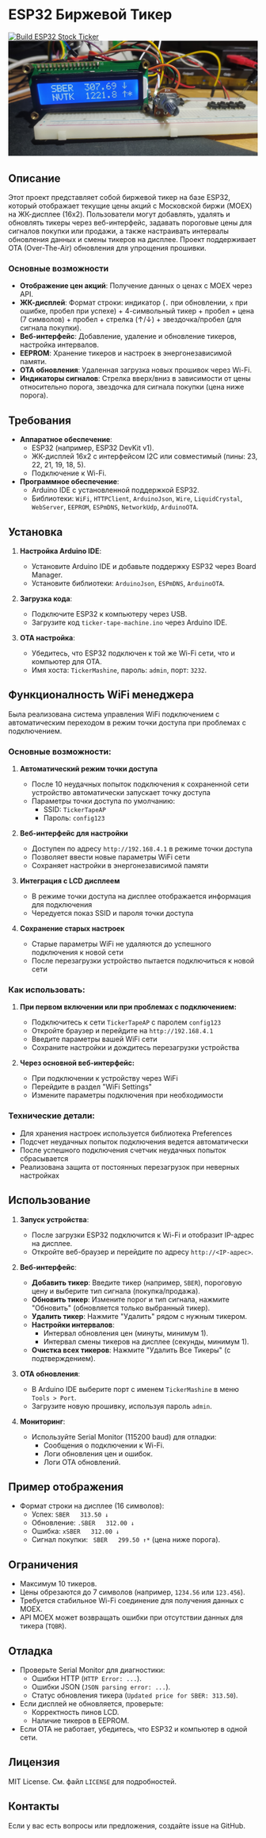 # ESP32 Биржевой Тикер
[![Build ESP32 Stock Ticker](https://github.com/CrazyBunker/ticker-tape-machine/actions/workflows/build.yml/badge.svg)](https://github.com/CrazyBunker/ticker-tape-machine/actions/workflows/build.yml)
![Тикерный аавтомат](media/example.jpg)

## Описание
Этот проект представляет собой биржевой тикер на базе ESP32, который отображает текущие цены акций с Московской биржи (MOEX) на ЖК-дисплее (16x2). Пользователи могут добавлять, удалять и обновлять тикеры через веб-интерфейс, задавать пороговые цены для сигналов покупки или продажи, а также настраивать интервалы обновления данных и смены тикеров на дисплее. Проект поддерживает OTA (Over-The-Air) обновления для упрощения прошивки.

### Основные возможности
- **Отображение цен акций**: Получение данных о ценах с MOEX через API.
- **ЖК-дисплей**: Формат строки: индикатор (`.` при обновлении, `x` при ошибке, пробел при успехе) + 4-символьный тикер + пробел + цена (7 символов) + пробел + стрелка (↑/↓) + звездочка/пробел (для сигнала покупки).
- **Веб-интерфейс**: Добавление, удаление и обновление тикеров, настройка интервалов.
- **EEPROM**: Хранение тикеров и настроек в энергонезависимой памяти.
- **OTA обновления**: Удаленная загрузка новых прошивок через Wi-Fi.
- **Индикаторы сигналов**: Стрелка вверх/вниз в зависимости от цены относительно порога, звездочка для сигнала покупки (цена ниже порога).

## Требования
- **Аппаратное обеспечение**:
  - ESP32 (например, ESP32 DevKit v1).
  - ЖК-дисплей 16x2 с интерфейсом I2C или совместимый (пины: 23, 22, 21, 19, 18, 5).
  - Подключение к Wi-Fi.
- **Программное обеспечение**:
  - Arduino IDE с установленной поддержкой ESP32.
  - Библиотеки: `WiFi`, `HTTPClient`, `ArduinoJson`, `Wire`, `LiquidCrystal`, `WebServer`, `EEPROM`, `ESPmDNS`, `NetworkUdp`, `ArduinoOTA`.

## Установка
1. **Настройка Arduino IDE**:
   - Установите Arduino IDE и добавьте поддержку ESP32 через Board Manager.
   - Установите библиотеки: `ArduinoJson`, `ESPmDNS`, `ArduinoOTA`.

3. **Загрузка кода**:
   - Подключите ESP32 к компьютеру через USB.
   - Загрузите код `ticker-tape-machine.ino` через Arduino IDE.

4. **OTA настройка**:
   - Убедитесь, что ESP32 подключен к той же Wi-Fi сети, что и компьютер для OTA.
   - Имя хоста: `TickerMashine`, пароль: `admin`, порт: `3232`.


## Функционалность WiFi менеджера
Была реализована система управления WiFi подключением с автоматическим переходом в режим точки доступа при проблемах с подключением.

### Основные возможности:
1. **Автоматический режим точки доступа**
   - После 10 неудачных попыток подключения к сохраненной сети устройство автоматически запускает точку доступа
   - Параметры точки доступа по умолчанию:
     - SSID: `TickerTapeAP`
     - Пароль: `config123`

2. **Веб-интерфейс для настройки**
   - Доступен по адресу `http://192.168.4.1` в режиме точки доступа
   - Позволяет ввести новые параметры WiFi сети
   - Сохраняет настройки в энергонезависимой памяти

3. **Интеграция с LCD дисплеем**
   - В режиме точки доступа на дисплее отображается информация для подключения
   - Чередуется показ SSID и пароля точки доступа

4. **Сохранение старых настроек**
   - Старые параметры WiFi не удаляются до успешного подключения к новой сети
   - После перезагрузки устройство пытается подключиться к новой сети

### Как использовать:

1. **При первом включении или при проблемах с подключением:**
   - Подключитесь к сети `TickerTapeAP` с паролем `config123`
   - Откройте браузер и перейдите на `http://192.168.4.1`
   - Введите параметры вашей WiFi сети
   - Сохраните настройки и дождитесь перезагрузки устройства

2. **Через основной веб-интерфейс:**
   - При подключении к устройству через WiFi
   - Перейдите в раздел "WiFi Settings"
   - Измените параметры подключения при необходимости

### Технические детали:

- Для хранения настроек используется библиотека Preferences
- Подсчет неудачных попыток подключения ведется автоматически
- После успешного подключения счетчик неудачных попыток сбрасывается
- Реализована защита от постоянных перезагрузок при неверных настройках

## Использование

1. **Запуск устройства**:
   - После загрузки ESP32 подключится к Wi-Fi и отобразит IP-адрес на дисплее.
   - Откройте веб-браузер и перейдите по адресу `http://<IP-адрес>`.

2. **Веб-интерфейс**:
   - **Добавить тикер**: Введите тикер (например, `SBER`), пороговую цену и выберите тип сигнала (покупка/продажа).
   - **Обновить тикер**: Измените порог и тип сигнала, нажмите "Обновить" (обновляется только выбранный тикер).
   - **Удалить тикер**: Нажмите "Удалить" рядом с нужным тикером.
   - **Настройки интервалов**:
     - Интервал обновления цен (минуты, минимум 1).
     - Интервал смены тикеров на дисплее (секунды, минимум 1).
   - **Очистка всех тикеров**: Нажмите "Удалить Все Тикеры" (с подтверждением).

3. **OTA обновления**:
   - В Arduino IDE выберите порт с именем `TickerMashine` в меню `Tools > Port`.
   - Загрузите новую прошивку, используя пароль `admin`.

4. **Мониторинг**:
   - Используйте Serial Monitor (115200 baud) для отладки:
     - Сообщения о подключении к Wi-Fi.
     - Логи обновления цен и ошибок.
     - Логи OTA обновлений.

## Пример отображения
- Формат строки на дисплее (16 символов):
  - Успех: ` SBER   313.50 ↓ `
  - Обновление: `.SBER   312.00 ↓ `
  - Ошибка: `xSBER   312.00 ↓ `
  - Сигнал покупки: ` SBER   299.50 ↑*` (цена ниже порога).

## Ограничения
- Максимум 10 тикеров.
- Цены обрезаются до 7 символов (например, `1234.56` или `123.456`).
- Требуется стабильное Wi-Fi соединение для получения данных с MOEX.
- API MOEX может возвращать ошибки при отсутствии данных для тикера (`TQBR`).

## Отладка
- Проверьте Serial Monitor для диагностики:
  - Ошибки HTTP (`HTTP Error: ...`).
  - Ошибки JSON (`JSON parsing error: ...`).
  - Статус обновления тикера (`Updated price for SBER: 313.50`).
- Если дисплей не обновляется, проверьте:
  - Корректность пинов LCD.
  - Наличие тикеров в EEPROM.
- Если OTA не работает, убедитесь, что ESP32 и компьютер в одной сети.

## Лицензия
MIT License. См. файл `LICENSE` для подробностей.

## Контакты
Если у вас есть вопросы или предложения, создайте issue на GitHub.


